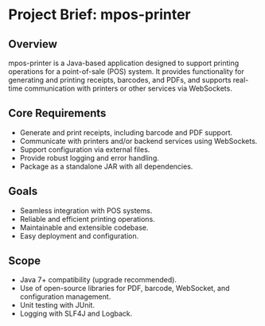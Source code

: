 # Project Brief: mpos-printer

## Overview
mpos-printer is a Java-based application designed to support printing operations for a point-of-sale (POS) system. It provides functionality for generating and printing receipts, barcodes, and PDFs, and supports real-time communication with printers or other services via WebSockets.

## Core Requirements
- Generate and print receipts, including barcode and PDF support.
- Communicate with printers and/or backend services using WebSockets.
- Support configuration via external files.
- Provide robust logging and error handling.
- Package as a standalone JAR with all dependencies.

## Goals
- Seamless integration with POS systems.
- Reliable and efficient printing operations.
- Maintainable and extensible codebase.
- Easy deployment and configuration.

## Scope
- Java 7+ compatibility (upgrade recommended).
- Use of open-source libraries for PDF, barcode, WebSocket, and configuration management.
- Unit testing with JUnit.
- Logging with SLF4J and Logback. 